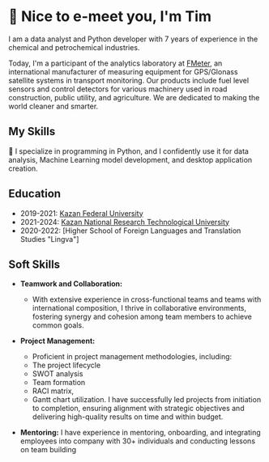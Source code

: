# 👋 Nice to e-meet you, I'm Tim

I am a data analyst and Python developer with 7 years of experience in the chemical and petrochemical industries. 

Today, I'm a participant of the analytics laboratory at [FMeter](https://www.fmeter.ru/en/), an international manufacturer of measuring equipment for GPS/Glonass satellite systems in transport monitoring. Our products include fuel level sensors and control detectors for various machinery used in road construction, public utility, and agriculture. We are dedicated to making the world cleaner and smarter.


## My Skills

🚀 I specialize in programming in Python, and I confidently use it for data analysis, Machine Learning model development, and desktop application creation.

## Education

- 2019-2021: [Kazan Federal University](https://eng.kpfu.ru/)
- 2021-2024: [Kazan National Research Technological University]([https://eng.kpfu.ru/](https://www.kstu.ru/knrtu/index_en.jsp))
- 2020-2022: [Higher School of Foreign Languages and Translation Studies "Lingva"]

## Soft Skills
- **Teamwork and Collaboration:**
  - With extensive experience in cross-functional teams and teams with international composition, I thrive in collaborative environments, fostering synergy and cohesion among team members to achieve common goals.

- **Project Management:**
  - Proficient in project management methodologies, including:
  - The project lifecycle
  - SWOT analysis
  - Team formation
  - RACI matrix, 
  - Gantt chart utilization.
 I have successfully led projects from initiation to completion, ensuring alignment with strategic objectives and delivering high-quality results on time and within budget.

- **Mentoring:**
 I have experience in mentoring, onboarding, and integrating employees into company with 30+ individuals and conducting lessons on team building
